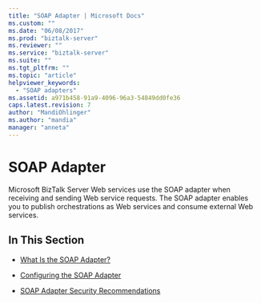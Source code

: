 ```yaml
---
title: "SOAP Adapter | Microsoft Docs"
ms.custom: ""
ms.date: "06/08/2017"
ms.prod: "biztalk-server"
ms.reviewer: ""
ms.service: "biztalk-server"
ms.suite: ""
ms.tgt_pltfrm: ""
ms.topic: "article"
helpviewer_keywords: 
  - "SOAP adapters"
ms.assetid: a971b458-91a9-4096-96a3-54849dd0fe36
caps.latest.revision: 7
author: "MandiOhlinger"
ms.author: "mandia"
manager: "anneta"
---
```

# SOAP Adapter
Microsoft BizTalk Server Web services use the SOAP adapter when receiving and sending Web service requests. The SOAP adapter enables you to publish orchestrations as Web services and consume external Web services.  
  
## In This Section  
  
-   [What Is the SOAP Adapter?](../core/what-is-the-soap-adapter.md)  
  
-   [Configuring the SOAP Adapter](../core/configuring-the-soap-adapter.md)  
  
-   [SOAP Adapter Security Recommendations](../core/soap-adapter-security-recommendations.md)